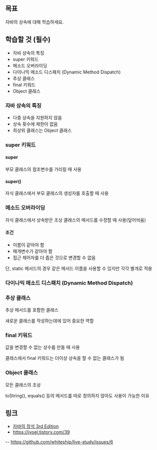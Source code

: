## 목표

자바의 상속에 대해 학습하세요.

## 학습할 것 (필수)

- 자바 상속의 특징
- super 키워드
- 메소드 오버라이딩
- 다이나믹 메소드 디스패치 (Dynamic Method Dispatch)
- 추상 클래스
- final 키워드
- Object 클래스

### 자바 상속의 특징

- 다중 상속을 지원하지 않음
- 상속 횟수에 제한이 없음
- 최상위 클래스는 Object 클래스

### super 키워드

#### super

부모 클래스의 참조변수를 가리킬 때 사용

#### super()

자식 클래스에서 부모 클래스의 생성자를 호출할 때 사용

### 메소드 오버라이딩

자식 클래스에서 상속받은 조상 클래스의 메서드를 수정할 때 사용(덮어씌움)

#### 조건

- 이름이 같아야 함
- 매개변수가 같아야 함
- 접근 제어자를 더 좁은 것으로 변경할 수 없음

단, static 메서드의 경우 같은 메서드 이름을 사용할 수 있지만 각각 별개로 적용

### 다이나믹 메소드 디스패치 (Dynamic Method Dispatch)

### 추상 클래스

추상 메서드를 포함한 클래스

새로운 클래스를 작성하는데에 있어 중요한 역할

### final 키워드

값을 변경할 수 없는 상수를 만들 때 사용

클래스에서 final 키워드는 더이상 상속을 할 수 없는 클래스가 됨

### Object 클래스

모든 클래스의 조상

toString(), equals() 등의 메서드를 따로 정의하지 않아도 사용이 가능한 이유

## 링크

- [자바의 정석 3rd Edition](http://www.yes24.com/Product/Goods/24259565?OzSrank=4)
- https://jyoel.tistory.com/39

--
https://github.com/whiteship/live-study/issues/6
